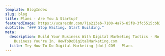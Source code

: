 ```yaml
---
template: BlogIndex
slug: blog
title: Plans - Are You A Startup?
featuredImage: https://ucarecdn.com/71a213eb-7100-4a76-85f8-3fc5515cbb34/
subtitle: "### Stop Waiting. Start Building."
meta:
  description: Build Your Business With Digital Marketing Tactics - No Matter What
    Business You're In. HowToDoDigitalMarketing.com
  title: Try How To Do Digital Marketing [dot] COM - Plans
---
```

